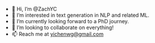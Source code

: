 - 👋 Hi, I’m @ZachYC
- 👀 I’m interested in text generation in NLP and related ML.
- 🌱 I’m currently looking forward to a PhD journey.
- 💞️ I’m looking to collaborate on everything!
- 📫 Reach me at yichenwg@gmail.com

<!---
ZachYC/ZachYC is a ✨ special ✨ repository because its `README.md` (this file) appears on your GitHub profile.
You can click the Preview link to take a look at your changes.
--->
